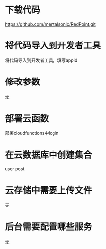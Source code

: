 # 下载代码

https://github.com/mentalsonic/RedPoint.git

# 将代码导入到开发者工具

将代码导入到开发者工具，填写appid

# 修改参数

无

# 部署云函数

部署cloudfunctions中login

# 在云数据库中创建集合

user
post

# 云存储中需要上传文件

无

# 后台需要配置哪些服务

无